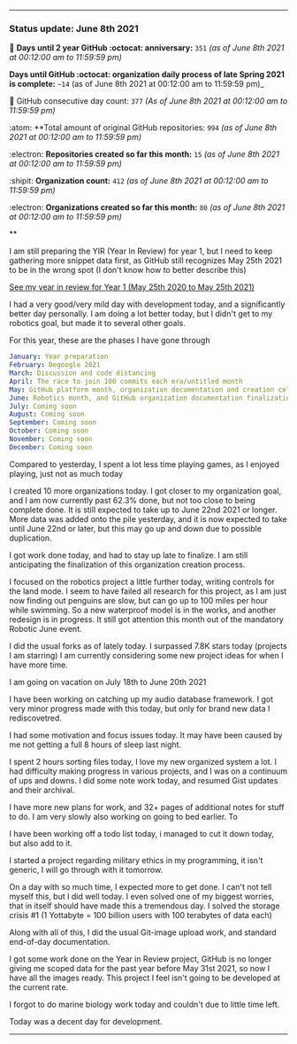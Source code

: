 
***

### Status update: June 8th 2021

🎂 **Days until 2 year GitHub :octocat: anniversary:** `351` _(as of June 8th 2021 at 00:12:00 am to 11:59:59 pm)_ <!-- COUNTER #1 !-->

 **Days until GitHub :octocat: organization daily process of late Spring 2021 is complete:** `~14` (as of June 8th 2021 at 00:12:00 am to 11:59:59 pm)_ <!-- COUNTER #2 !-->

📅 GitHub consecutive day count: `377` _(As of June 8th 2021 at 00:12:00 am to 11:59:59 pm)_ <!-- COUNTER #3 !-->

:atom: **Total amount of original GitHub repositories: `994` _(as of June 8th 2021 at 00:12:00 am to 11:59:59 pm)_ <!-- COUNTER #4 !-->

:electron: **Repositories created so far this month:** `15` _(as of June 8th 2021 at 00:12:00 am to 11:59:59 pm)_ <!-- COUNTER #5 !-->

:shipit: **Organization count:** `412` _(as of June 8th 2021 at 00:12:00 am to 11:59:59 pm)_ <!-- COUNTER #6 !-->

:electron: **Organizations created so far this month:** `80` _(as of June 8th 2021 at 00:12:00 am to 11:59:59 pm)_ <!-- COUNTER #7 !-->

**

<!-- Counters are now being included by default in status posts. The current limit is 7 daily counters, and 10 counters total. The comment you are reading does not count as a counter. !-->

I am still preparing the YIR (Year In Review) for year 1, but I need to keep gathering more snippet data first, as GitHub still recognizes May 25th 2021 to be in the wrong spot (I don't know how to better describe this) <!-- This is a boilerplate, not a counter !-->

<!-- New notes:
YIR - May 28th 2021

Can be expanded to and from your GitHub experience Gist
"For a site that changes so rapidly, I am impressed that GitHub hasn't made any major detrimental changes to the site in this time." Nevermind, I have now noticed 3 detremental changes in my first year: highlighting doesn't show commit percentage, x commits behind AXYZ release was removed in the past month, linguist changed location and appearance, other than that it is OK
!-->

[See my year in review for Year 1 (May 25th 2020 to May 25th 2021)](https://github.com/seanpm2001/seanpm2001/blob/master/Special/Year-in-Review/2020-2021) <!-- This is a boilerplate, not a counter !-->

<!--TODO KEEP THIS SECTION TODO KEEP SECTION !-->

<!-- May take a vacation on June 18th or June 20th !-->

I had a very good/very mild day with development today, and a significantly better day personally. I am doing a lot better today, but I didn't get to my robotics goal, but made it to several other goals.

For this year, these are the phases I have gone through

```yaml
January: Year preparation
February: Degoogle 2021
March: Discussion and code distancing
April: The race to join 100 commits each era/untitled month
May: GitHub platform month, organization documentation and creation celebration and acceleration
June: Robotics month, and GitHub organization documentation finalization, and Gist revival
July: Coming soon
August: Coming soon
September: Coming soon
October: Coming soon
November: Coming soon
December: Coming soon
```

Compared to yesterday, I spent a lot less time playing games, as I enjoyed playing, just not as much today

I created 10 more organizations today. I got closer to my organization goal, and I am now currently past 62.3% done, but not too close to being complete done. It is still expected to take up to June 22nd 2021 or longer. More data was added onto the pile yesterday, and it is now expected to take until June 22nd or later, but this may go up and down due to possible duplication. <!-- This is a boilerplate, not a counter !-->

I got work done today, and had to stay up late to finalize. I am still anticipating the finalization of this organization creation process.

I focused on the robotics project a little further today, writing controls for the land mode. I seem to have failed all research for this project, as I am just now finding out penguins are slow, but can go up to 100 miles per hour while swimming. So a new waterproof model is in the works, and another redesign is in progress. It still got attention this month out of the mandatory Robotic June event.

<!--
I also started writing a book recently (on Thursday, May 27th 2021) regarding the concept of preservation that is related to several of my key projects. The book is licensed under the GNU General Public License v3.0 and it is going to be released free of charge, like all of my other works. I am currently preparing the release, version 1 is ready, butI just have so many major projects I have to get to first at the moment (organization work, organization documentation work, daily git-image work, software documentation, journaling, audio documentation, video documentation, project Slim (SLIM I of my audio collection) culinary documentation, file sorting, and more) I am now freely creating new documents without restriction, which is a big step of progress for me, as I have been struggling on this goal for over a year. Hopefully soon I can start writing down my childhood stories again before I get too old/someone dies. !--> <!-- This is a boilerplate, not a counter !-->

I did the usual forks as of lately today. I surpassed 7.8K stars today (projects I am starring) I am currently considering some new project ideas for when I have more time.

I am going on vacation on July 18th to June 20th 2021

I have been working on catching up my audio database framework. I got very minor progress made with this today, but only for brand new data I rediscovetred.

I had some motivation and focus issues today. It may have been caused by me not getting a full 8 hours of sleep last night.

I spent 2 hours sorting files today, I love my new organized system a lot. I had difficulty making progress in various projects, and I was on a continuum of ups and downs. I did some note work today, and resumed Gist updates and their archival. 

I have more new plans for work, and 32+ pages of additional notes for stuff to do. I am very slowly also working on going to bed earlier. To

I have been working off a todo list today, i managed to cut it down today, but also add to it.

I started a project regarding military ethics in my programming, it isn't generic, I will go through with it tomorrow.

On a day with so much time, I expected more to get done. I can't not tell myself this, but I did well today. I even solved one of my biggest worries, that in itself should have made this a tremendous day. I solved the storage crisis #1 (1 Yottabyte = 100 billion users with 100 terabytes of data each)

Along with all of this, I did the usual Git-image upload work, and standard end-of-day documentation. <!-- This is a required boilerplate, not a counter !-->

I got some work done on the Year in Review project, GitHub is no longer giving me scoped data for the past year before May 31st 2021, so now I have all the images ready. This project I feel isn't going to be developed at the current rate. <!-- This is a boilerplate, not a counter !-->

I forgot to do marine biology work today and couldn't due to little time left. <!-- This is a boilerplate, not a counter !-->

<!-- TODO: TIMER, HELLO_WORLD.COFFEE, IMAGES.GENERAL :TODO !-->

Today was a decent day for development. <!-- This is a required boilerplate, not a counter !-->

***

<!-- Notes June 8th 2021

Various projects
File sorting 2 hours
Difficult day for progress
TuxBot work
Note work
Gist updates renewed
Sleep issue

!-->
